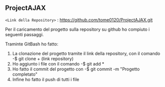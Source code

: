 ## ProjectAJAX

`<Link della Repository>` : <https://github.com/tome0120/ProjectAJAX.git>

Per il caricamento del progetto sulla repository su github ho compiuto i seguenti passaggi.

Traminte GitBash ho fatto:

1. La clonazione del progetto tramite il link della repository, con il comando -$ git clone + (link repository)
2. Ho aggiunto i file con il comando -$ git add *
3. Ho fatto il commit  del progetto con -$ git commit -m "Progetto completato"
4. Infine ho fatto il push di tutti i file
